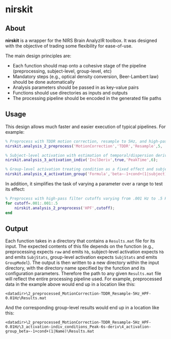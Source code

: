 # nirskit
## About
**nirskit** is a wrapper for the NIRS Brain AnalyzIR toolbox. It was designed with the objective of trading some flexibility for ease-of-use.

The main design principles are:
- Each function should map onto a cohesive stage of the pipeline (preprocessing, subject-level, group-level, etc)
- Mandatory steps (e.g., optical density conversion, Beer-Lambert law) should be done automatically
- Analysis parameters should be passed in as key-value pairs
- Functions should use directories as inputs and outputs
- The processing pipeline should be encoded in the generated file paths

## Usage
This design allows much faster and easier execution of typical pipelines. For example:

```matlab
% Preprocess with TDDR motion correction, resample to 5Hz, and high-pass filter with a cutoff of .01 Hz
nirskit.analysis_2_preprocess('MotionCorrection','TDDR','Resample',5, 'HPF',.01);
```
```matlab
% Subject-level activation with estimation of temporal/dispersion derivatives, and HRF peak at 6 seconds
nirskit.analysis_3_activation_indiv('InclDeriv',true,'PeakTime',6);
```
```matlab
% Group-level activation treating condition as a fixed effect and subject ID as a random effect
nirskit.analysis_4_activation_group('Formula','beta~-1+cond+(1|subject)');
```

In addition, it simplifies the task of varying a parameter over a range to test its effect:
```matlab
% Preprocess with high-pass filter cutoffs varying from .001 Hz to .5 Hz, in intervals of .001 Hz
for cutoff=.001:.001:.5
    nirskit.analysis_2_preprocess('HPF',cutoff);
end
```

## Output
Each function takes in a directory that contains a `Results.mat` file for its input. The expected contents of this file depends on the function (e.g., preprocessing expects `raw` and emits `hb`, subject-level activation expects `hb` and emits `SubjStats`, group-level activation expects `SubjStats` and emits `GroupModel`). The output is then written to a new directory within the input directory, with the directory name specified by the function and its configuration parameters. Therefore the path to any given `Results.mat` file will reflect the entire processing pipeline used. For example, preprocessed data in the example above would end up in a location like this: 

`<datadir>\2_preprocessed_MotionCorrection-TDDR_Resample-5Hz_HPF-0.01Hz\Results.mat`

And the corresponding group-level results would end up in a location like this:

`<datadir>\2_preprocessed_MotionCorrection-TDDR_Resample-5Hz_HPF-0.01Hz\3_activation-indiv_conditions_Peak-6s-deriv\4_activation-group_beta~-1+cond+(1|Name)\Results.mat`
